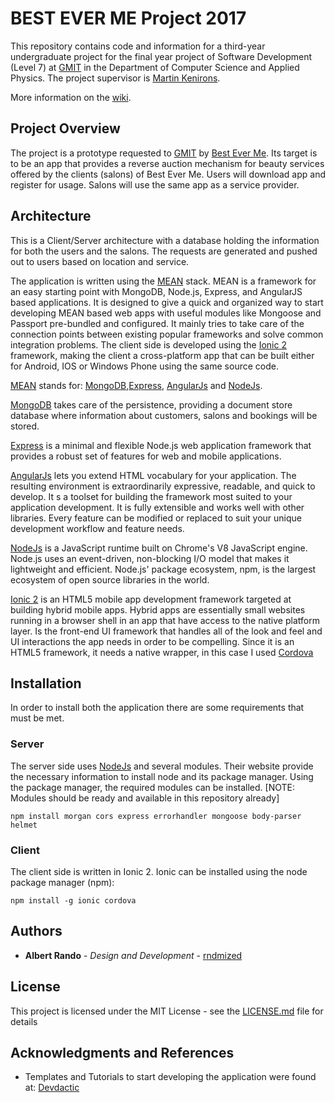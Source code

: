 # BEST EVER ME Project 2017

This repository contains code and information for a third-year undergraduate project for the final year project of Software Development (Level 7) at [GMIT](http://www.gmit.ie) in the Department of Computer Science and Applied Physics. 
The project supervisor is [Martin Kenirons](https://github.com/mkenirons).

More information on the [wiki](https://github.com/rndmized/BEM-App/wiki).

## Project Overview
The project is a prototype requested to [GMIT](http://www.gmit.ie) by [Best Ever Me](http://www.gmit.ie). Its target is to be an app that provides a reverse auction mechanism for beauty services offered by the clients (salons) of Best Ever Me. Users will download app and register for usage. Salons will use the same app as a service provider.

## Architecture

This is a Client/Server architecture with a database holding the information for both the users and the salons. The requests are generated and pushed out to users based on location and service.

The application is written using the [MEAN](http://mean.io/) stack. MEAN is a framework for an easy starting point with MongoDB, Node.js, Express, and AngularJS based applications. It is designed to give a quick and organized way to start developing MEAN based web apps with useful modules like Mongoose and Passport pre-bundled and configured. It mainly tries to take care of the connection points between existing popular frameworks and solve common integration problems. The client side is developed using the [Ionic 2](http://ionic.io/2) framework, making the client a cross-platform app that can be built either for Android, IOS or Windows Phone using the same source code.

[MEAN](http://mean.io/) stands for: [MongoDB](https://www.mongodb.com/),[Express](https://expressjs.com/), [AngularJs](https://angularjs.org/) and [NodeJs](https://nodejs.org/en/).

[MongoDB](https://www.mongodb.com/) takes care of the persistence, providing a document store database where information about customers, salons and bookings will be stored.

[Express](https://expressjs.com/) is a minimal and flexible Node.js web application framework that provides a robust set of features for web and mobile applications. 

[AngularJs](https://angularjs.org/) lets you extend HTML vocabulary for your application. The resulting environment is extraordinarily expressive, readable, and quick to develop. It s a toolset for building the framework most suited to your application development. It is fully extensible and works well with other libraries. Every feature can be modified or replaced to suit your unique development workflow and feature needs.

[NodeJs](https://nodejs.org/en/) is a JavaScript runtime built on Chrome's V8 JavaScript engine. Node.js uses an event-driven, non-blocking I/O model that makes it lightweight and efficient. Node.js' package ecosystem, npm, is the largest ecosystem of open source libraries in the world.

[Ionic 2](http://ionic.io/2) is an HTML5 mobile app development framework targeted at building hybrid mobile apps. Hybrid apps are essentially small websites running in a browser shell in an app that have access to the native platform layer. Is the front-end UI framework that handles all of the look and feel and UI interactions the app needs in order to be compelling. 
Since it is an HTML5 framework, it needs a native wrapper, in this case I used [Cordova](https://cordova.apache.org/) 

## Installation

In order to install both the application there are some requirements that must be met.

### Server

The server side uses [NodeJs](https://nodejs.org/en/) and several modules. Their website provide the necessary information to install node and its package manager. Using the package manager, the required modules can be installed. [NOTE: Modules should be ready and available in this repository already]

```
npm install morgan cors express errorhandler mongoose body-parser helmet
```
### Client 

The client side is written in Ionic 2. Ionic can be installed using the node package manager (npm):

```
npm install -g ionic cordova
```


## Authors

* **Albert Rando** - *Design and Development* - [rndmized](https://github.com/rndmized)

## License

This project is licensed under the MIT License - see the [LICENSE.md](https://github.com/rndmized/BEM-App/blob/master/LICENSE) file for details

## Acknowledgments and References

* Templates and Tutorials to start developing the application were found at: [Devdactic](https://devdactic.com/)





